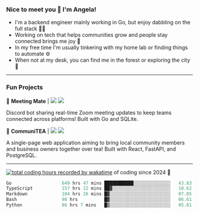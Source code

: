 ### Nice to meet you 👋 I'm Angela!

- I'm a backend engineer mainly working in Go, but enjoy dabbling on the full stack 👩‍💻
- Working on tech that helps communities grow and people stay connected brings me joy 🤝
- In my free time I'm usually tinkering with my home lab or finding things to automate ⚙️
- When not at my desk, you can find me in the forest or exploring the city 🧋

---

### Fun Projects

👾 **Meeting Mate** | [![](https://img.shields.io/badge/Code-violet.svg?style=flat-square)](https://github.com/angelajfisher/meeting-mate) [![](https://img.shields.io/badge/Site-violet.svg?style=flat-square)](https://angelajfisher.com/projects/meeting-mate)

Discord bot sharing real-time Zoom meeting updates to keep teams connected across platforms! Built with Go and SQLite.

🍵 **CommuniTEA** | [![](https://img.shields.io/badge/Code-green.svg?style=flat-square)](https://gitlab.com/angelajfisher/communiTEA) [![](https://img.shields.io/badge/Demo-green.svg?style=flat-square)](https://angelajfisher.gitlab.io/communiTEA/)

A single-page web application aiming to bring local community members and business owners together over tea!  Built with React, FastAPI, and PostgreSQL.

---

<a href="https://wakatime.com/@018c1e94-8745-411f-aea1-f33be044d952"><img src="https://wakatime.com/badge/user/018c1e94-8745-411f-aea1-f33be044d952.svg?style=flat-square" alt="total coding hours recorded by wakatime" /></a> of coding since 2024 🌊<br>
<!--START_SECTION:waka-->

```go
Go                   649 hrs 47 mins ███████████░░░░░░░░░░░░░░   43.83 %
TypeScript           157 hrs 22 mins ██▓░░░░░░░░░░░░░░░░░░░░░░   10.62 %
Markdown             104 hrs 26 mins █▓░░░░░░░░░░░░░░░░░░░░░░░   07.05 %
Bash                 98 hrs          █▓░░░░░░░░░░░░░░░░░░░░░░░   06.61 %
Python               86 hrs 7 mins   █▒░░░░░░░░░░░░░░░░░░░░░░░   05.81 %
```

<!--END_SECTION:waka--> 
